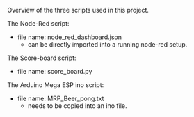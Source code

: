 Overview of the three scripts used in this project.

The Node-Red script:
- file name: node_red_dashboard.json
  - can be directly imported into a running node-red setup.
 
The Score-board script:
- file name: score_board.py

The Arduino Mega ESP ino script:
- file name: MRP_Beer_pong.txt
  - needs to be copied into an ino file.
